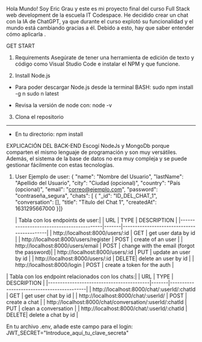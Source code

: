 Hola Mundo! Soy Eric Grau y este es mi proyecto final del curso Full Stack web development de la escuela IT Codespace. He decidido crear un chat con la IA de ChatGPT, ya que durante el curso explotó su funcionalidad y el mundo está cambiando gracias a él. Debido a esto, hay que saber entender cómo aplicarla .

GET START

1. Requirements
   Asegúrate de tener una herramienta de edición de texto y código como Visual Studio Code e instalar el NPM y que funcione.

2. Install
   Node.js

- Para poder descargar Node.js desde la terminal BASH:
  sudo npm install -g n
  sudo n latest

- Revisa la versión de node con:
  node -v

3. Clona el repositorio

---

- En tu directorio:
  npm install

EXPLICACIÓN DEL BACK-END
Escogí NodeJs y MongoDb porque comparten el mismo lenguaje de programación y son muy versátiles. Además, el sistema de la base de datos no era muy compleja y se puede gestionar fácilmente con estas tecnologías.

1. User
   Ejemplo de user:
   {
   "name": "Nombre del Usuario",
   "lastName": "Apellido del Usuario",
   "city": "Ciudad (opcional)",
   "country": "País (opcional)",
   "email": "correo@ejemplo.com",
   "password": "contraseña_segura",
   "chats": [
   {
   "\_id": "ID_DEL_CHAT_1",
   "conversation": [],
   "title": "Título del Chat 1",
   "createdAt": 1631295667000
   }]}

   | Tabla con los endpoints de user:|
| URL                                      | TYPE  | DESCRIPTION                               |
|------------------------------------------|-------|-------------------------------------------|
| http://localhost:8000/users/:id          | GET   | get user data by id                       |
| http://localhost:8000/users/register     | POST  | create of an user                         |
| http://localhost:8000/users/email        | POST  | change with the email (forgot the password)|
| http://localhost:8000/users/:id          | PUT   | update an user by id                      |
| http://localhost:8000/users/:id          | DELETE| delete an user by id                      |
| http://localhost:8000/login              | POST  | create a token for the auth               |

| Tabla con los endpoint relacionados con los chats:|
| URL                                      | TYPE  | DESCRIPTION                               |
|------------------------------------------|-------|-------------------------------------------|
| http://localhost:8000/chat/:userId/:chatId | GET  | get user chat by id                       |
| http://localhost:8000/chat/:userId/      | POST  | create a chat                              |
| http://localhost:8000/chat/conversation/:userId/:chatId | PUT | clean a conversation          |
| http://localhost:8000/chat/:userId/:chatId | DELETE| delete a chat by id                      |


En tu archivo .env, añade este campo para el login:
JWT_SECRET="Introduce_aquí_tu_clave_secreta"
